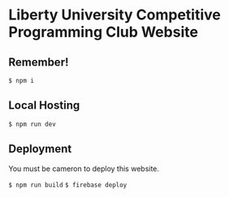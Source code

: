 # Liberty University Competitive Programming Club Website

## Remember!

`$ npm i`


## Local Hosting

`$ npm run dev`

## Deployment

You must be cameron to deploy this website.

`$ npm run build`
`$ firebase deploy`

